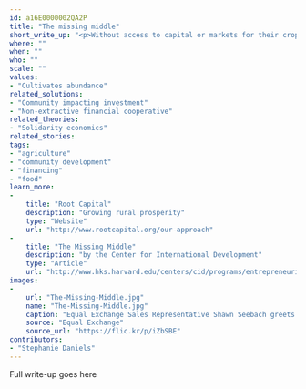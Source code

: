 ```yaml
---
id: a16E0000002QA2P
title: "The missing middle"
short_write_up: "<p>Without access to capital or markets for their crops, millions of small farmers in the developing world are trapped in a cycle of poverty. Small businesses, nonprofits and cooperatives that connect producers and consumers are often too big for microfinance but too small or risky for conventional banks — they are in “the missing middle” of developing world finance. A number of innovative efforts — the nonprofit social investment fund Root Capital, out of Cambridge, MA, for example — are stepping into that missing middle, growing rural prosperity in poor, ecologically vulnerable places by lending capital, delivering financial training, and strengthening market connections for rural businesses.</p>"
where: ""
when: ""
who: ""
scale: ""
values:
- "Cultivates abundance"
related_solutions:
- "Community impacting investment"
- "Non-extractive financial cooperative"
related_theories:
- "Solidarity economics"
related_stories:
tags:
- "agriculture"
- "community development"
- "financing"
- "food"
learn_more:
-
    title: "Root Capital"
    description: "Growing rural prosperity"
    type: "Website"
    url: "http://www.rootcapital.org/our-approach"
-
    title: "The Missing Middle"
    description: "by the Center for International Development"
    type: "Article"
    url: "http://www.hks.harvard.edu/centers/cid/programs/entrepreneurial-finance-lab-research-initiative/the-missing-middle"
images:
-
    url: "The-Missing-Middle.jpg"
    name: "The-Missing-Middle.jpg"
    caption: "Equal Exchange Sales Representative Shawn Seebach greets Jesusita Cruz and her husband, members of CONACADO cacao co-operative."
    source: "Equal Exchange"
    source_url: "https://flic.kr/p/iZbSBE"
contributors:
- "Stephanie Daniels"
---
```

Full write-up goes here
